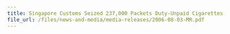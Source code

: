 ```yaml
---
title: Singapore Customs Seized 237,000 Packets Duty-Unpaid Cigarettes - The Largest Inland Haul
file_url: /files/news-and-media/media-releases/2006-08-03-MR.pdf
---
```

